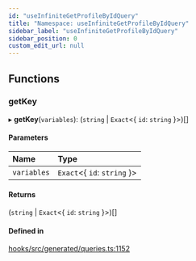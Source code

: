 ```yaml
---
id: "useInfiniteGetProfileByIdQuery"
title: "Namespace: useInfiniteGetProfileByIdQuery"
sidebar_label: "useInfiniteGetProfileByIdQuery"
sidebar_position: 0
custom_edit_url: null
---
```


## Functions

### getKey

▸ **getKey**(`variables`): (`string` \| `Exact`<{ `id`: `string`  }\>)[]

#### Parameters

| Name | Type |
| :------ | :------ |
| `variables` | `Exact`<{ `id`: `string`  }\> |

#### Returns

(`string` \| `Exact`<{ `id`: `string`  }\>)[]

#### Defined in

[hooks/src/generated/queries.ts:1152](https://github.com/AKASHAorg/akasha-core/blob/6ca157f7/libs/hooks/src/generated/queries.ts#L1152)
